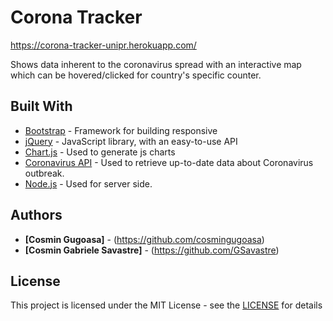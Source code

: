 # Corona Tracker

https://corona-tracker-unipr.herokuapp.com/

Shows data inherent to the coronavirus spread with an interactive map which can be hovered/clicked for country's specific counter.

## Built With

* [Bootstrap](https://getbootstrap.com/docs/4.4/getting-started/introduction/) - Framework for building responsive
* [jQuery](https://jquery.com/) - JavaScript library, with an easy-to-use API
* [Chart.js](https://www.chartjs.org/) - Used to generate js charts
* [Coronavirus API](https://github.com/ExpDev07/coronavirus-tracker-api) - Used to retrieve up-to-date data about Coronavirus outbreak.
* [Node.js](https://nodejs.org/it/about/) - Used for server side.

## Authors

* **[Cosmin Gugoasa]** - (https://github.com/cosmingugoasa)
* **[Cosmin Gabriele Savastre]** - (https://github.com/GSavastre)

## License

This project is licensed under the MIT License - see the [LICENSE](https://it.wikipedia.org/wiki/Licenza_MIT) for details

